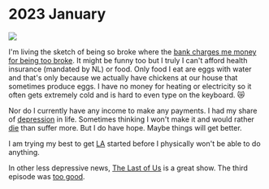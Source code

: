 # 2023 January

![](https://images.nikiv.dev/broke-2023.png)

I'm living the sketch of being so broke where the [bank charges me money for being too broke](https://www.youtube.com/watch?v=Y_-1l_SlA7c). It might be funny too but I truly I can't afford health insurance (mandated by NL) or food. Only food I eat are eggs with water and that's only because we actually have chickens at our house that sometimes produce eggs. I have no money for heating or electricity so it often gets extremely cold and is hard to even type on the keyboard. 😿

Nor do I currently have any income to make any payments. I had my share of [depression](../../health/depression.md) in life. Sometimes thinking I won't make it and would rather [die](../../life/death.md) than suffer more. But I do have hope. Maybe things will get better.

I am trying my best to get [LA](https://github.com/learn-anything/learn-anything) started before I physically won't be able to do anything.

In other less depressive news, [The Last of Us](https://trakt.tv/shows/the-last-of-us) is a great show. The third episode was [too good](https://www.youtube.com/watch?v=tTI4a4Da74o).
